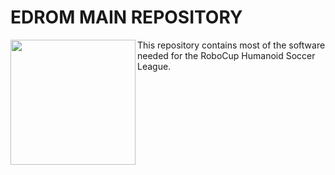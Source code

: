 # EDROM MAIN REPOSITORY
<img src='https://static.wixstatic.com/media/9d5617_a4c77748888a4c0e8884d1873f55337d~mv2.png/v1/fill/w_440,h_440,al_c,q_85,usm_1.20_1.00_0.01,enc_auto/SIMBOLO%20EDROM.png' align='left' width='200px' height='200px'>
This repository contains most of the software needed for the RoboCup Humanoid Soccer League.


